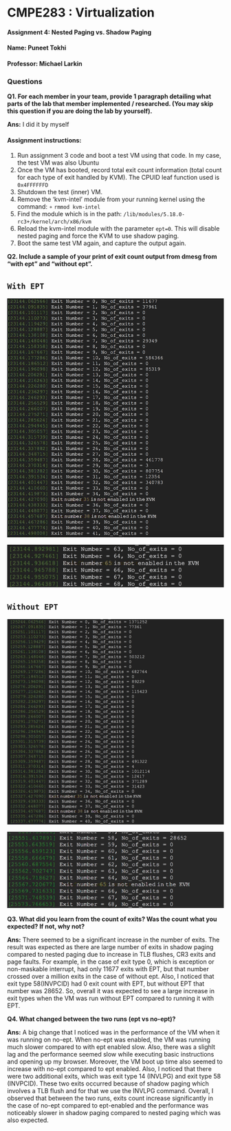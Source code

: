 # CMPE283 : Virtualization

#### Assignment 4: Nested Paging vs. Shadow Paging
#### Name:  Puneet Tokhi
#### Professor: Michael Larkin

### Questions

**Q1. For each member in your team, provide 1 paragraph detailing what parts of the lab that member
implemented / researched. (You may skip this question if you are doing the lab by yourself).**

**Ans:** I did it by myself

#### Assignment instructions:
1. Run assignment 3 code and boot a test VM using that code. In my case, the test VM was also Ubuntu
2. Once the VM has booted, record total exit count information (total count for each type of exit handled by KVM). The CPUID leaf function used is `0x4FFFFFFD`
3. Shutdown the test (inner) VM.
4. Remove the ‘kvm-intel’ module from your running kernel using the command:
◦ `rmmod kvm-intel`
5. Find the module which is in the path: `/lib/modules/5.18.0-rc3+/kernel/arch/x86/kvm`
6. Reload the kvm-intel module with the parameter `ept=0`. This will disable nested paging and force the KVM to use shadow paging.
7. Boot the same test VM again, and capture the output again.

**Q2. Include a sample of your print of exit count output from dmesg from “with ept” and “without ept”.**

## `With EPT`
 ![Screenshot](images/3.png)
 
 ![Screenshot](images/4.png)
 
## `Without EPT`
 ![Screenshot](images/1.png)
 
 ![Screenshot](images/2.png)
 
 
 **Q3. What did you learn from the count of exits? Was the count what you expected? If not, why not?**
 
 **Ans:** There seemed to be a significant increase in the number of exits. The result was expected as there are large number of exits in shadow paging compared to nested paging due to increase in TLB flushes, CR3 exits and page faults. For example, in the case of exit type 0, which is exception or non-maskable interrupt, had only 11677 exits with EPT, but that number crossed over a million exits in the case of without ept. Also, I noticed that exit type 58(INVPCID) had 0 exit count with EPT, but without EPT that number was 28652. So, overall it was expected to see a large increase in exit types when the VM was run without EPT compared to running it with EPT.

 
 **Q4. What changed between the two runs (ept vs no-ept)?**
 
  **Ans:** A big change that I noticed was in the performance of the VM when it was running on no-ept. When no-ept was enabled, the VM was running much slower compared to with ept enabled slow. Also, there was a slighlt lag and the performance seemed slow while executing basic instructions and opening up my browser. Moreover, the VM boot up time also seemed to increase with no-ept compared to ept enabled. Also, I noticed that there were two additional exits, which was exit type 14 (INVLPG) and exit type 58 (INVPCID). These two exits occurred because of shadow paging which involves a TLB flush and for that we use the INVLPG command. Overall, I observed that between the two runs, exits count increase significantly in the case of no-ept compared to ept-enabled and the performance was noticeably slower in shadow paging compared to nested paging which was also expected.
